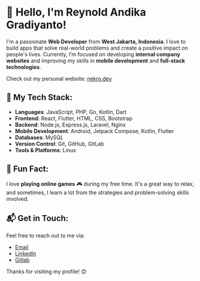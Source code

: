 # 👋 Hello, I'm Reynold Andika Gradiyanto!

I'm a passionate **Web Developer** from **West Jakarta, Indonesia**. I love to build apps that solve real-world problems and create a positive impact on people's lives. Currently, I’m focused on developing **internal company websites** and improving my skills in **mobile development** and **full-stack technologies**.

Check out my personal website: [nekro.dev](https://nekro.dev)

## 🌱 My Tech Stack:
- **Languages**: JavaScript, PHP, Go, Kotlin, Dart
- **Frontend**: React, Flutter, HTML, CSS, Bootstrap
- **Backend**: Node.js, Express.js, Laravel, Nginx
- **Mobile Development**: Android, Jetpack Compose, Kotlin, Flutter
- **Databases**: MySQL
- **Version Control**: Git, GitHub, GitLab
- **Tools & Platforms**: Linux

## 🌟 Fun Fact:
I love **playing online games** 🎮 during my free time. It's a great way to relax, and sometimes, I learn a lot from the strategies and problem-solving skills involved.

## 📬 Get in Touch:
Feel free to reach out to me via:
- [Email](mailto:reynold@nekro.dev)
- [LinkedIn](https://www.linkedin.com/in/reynold-andika-gradiyanto/)
- [Gitlab](https://gitlab.com/nekrophantom)

Thanks for visiting my profile! 😊

